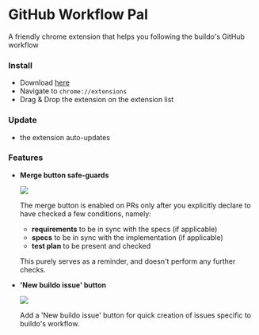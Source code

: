 # GitHub Workflow Pal
A friendly chrome extension that helps you following the buildo's GitHub workflow



### Install
- Download [here](https://github.com/buildo/github-workflow-pal/releases/latest)
- Navigate to `chrome://extensions`
- Drag & Drop the extension on the extension list

### Update
- the extension auto-updates

### Features

- **Merge button safe-guards**

  ![](https://cloud.githubusercontent.com/assets/691940/10787819/b2738a22-7d73-11e5-9824-cf0777be7b1d.png)

    The merge button is enabled on PRs only after you explicitly declare to have checked a few conditions, namely:
    - **requirements** to be in sync with the specs (if applicable)
    - **specs** to be in sync with the implementation (if applicable)
    - **test plan** to be present and checked

    This purely serves as a reminder, and doesn't perform any further checks.

- **'New buildo issue' button**

  ![](https://cloud.githubusercontent.com/assets/691940/12094956/ff4cc034-b30b-11e5-940c-56cc3ea7e27c.png)

  Add a 'New buildo issue' button for quick creation of issues specific to buildo's workflow.
